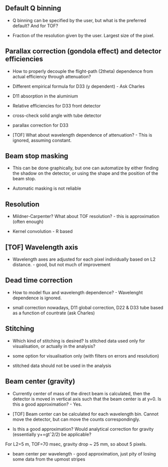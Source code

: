 ## Default Q binning

* Q binning can be specified by the user, but what is the preferred default? And for TOF?

* Fraction of the resolution given by the user. Largest size of the pixel.

## Parallax correction (gondola effect) and detector efficiencies

* How to properly decouple the flight-path (2theta) dependence from actual efficiency through attenuation?

* Different empirical formula for D33 (y dependent) - Ask Charles

* D11 absorption in the aluminium

* Relative efficiencies for D33 front detector

* cross-check solid angle with tube detector

* parallax correction for D33

* [TOF] What about wavelength dependence of attenuation? - This is ignored, assuming constant.

## Beam stop masking

* This can be done graphically, but one can automatize by either finding the shadow on the detector, or using the shape and the position of the beam stop.

* Automatic masking is not reliable 

## Resolution

* Mildner-Carpenter? What about TOF resolution? - this is approximation (often enough)

* Kernel convolution - R based 

## [TOF] Wavelength axis

* Wavelength axes are adjusted for each pixel individually based on L2 distance. - good, but not much of improvement

## Dead time correction

* How to model flux and wavelength dependence? - Wavelenght dependence is ignored.

* small correction nowadays, D11 global correction, D22 & D33 tube based as a function of countrate (ask Charles)

## Stitching

* Which kind of stitching is desired? Is stitched data used only for visualisation, or actually in the analysis?

* some option for visualisation only (with filters on errors and resolution)

* stitched data should not be used in the analysis

## Beam center (gravity)

* Currently center of mass of the direct beam is calculated, then the detector is moved in vertical axis such that the beam center is at y=0. Is this a good approximation? - Yes.

* [TOF] Beam center can be calculated for each wavelength bin. Cannot move the detector, but can move the counts correspondingly.

* Is this a good approximation? Would analytical correction for gravity (essentially y+=gtˆ2/2) be applicable?

For L2=5 m, TOF=70 msec, gravity drop ~ 25 mm, so about 5 pixels.

* beam center per wavelength - good approximation, just pity of losing some data from the upmost stripes
